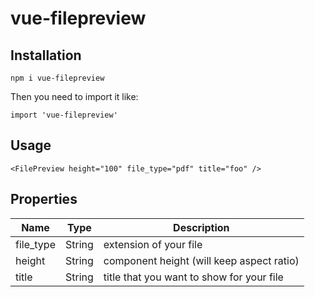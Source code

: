 # vue-filepreview

## Installation
```
npm i vue-filepreview
```
Then you need to import it like:
```
import 'vue-filepreview'
```

## Usage
```
<FilePreview height="100" file_type="pdf" title="foo" />
```

## Properties
| Name | Type | Description |
| --- | --- | --- |
| file_type | String | extension of your file | 
| height | String | component height (will keep aspect ratio) | 
| title | String | title that you want to show for your file | 

